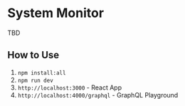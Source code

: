 # System Monitor

TBD

## How to Use

1. `npm install:all`
2. `npm run dev` 
3. `http://localhost:3000` - React App
4. `http://localhost:4000/graphql` - GraphQL Playground
